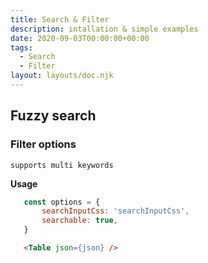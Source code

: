 ```yaml
---
title: Search & Filter
description: intallation & simple examples
date: 2020-09-03T00:00:00+00:00
tags:
  - Search
  - Filter
layout: layouts/doc.njk
---
```


## Fuzzy search

### Filter options 

`supports multi keywords`

**Usage**
 ```js
    const options = {
        searchInputCss: 'searchInputCss',
        searchable: true,
    }
```

```html
   <Table json={json} />
```

